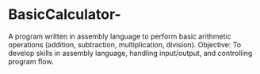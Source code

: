 # BasicCalculator-
A program written in assembly language to perform basic arithmetic operations (addition, subtraction, multiplication, division). Objective: To develop skills in assembly language, handling input/output, and controlling program flow.
